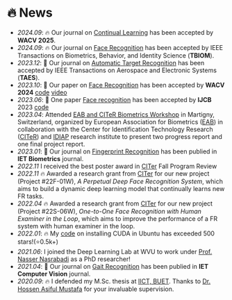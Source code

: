 # 🔥 News
- *2024.09*: 🔥 Our journal on [Continual Learning]() has been accepted by **WACV 2025**.
- *2024.09*: 🔥 Our journal on [Face Recognition](https://doi.org/10.1109/TBIOM.2024.3466216) has been accepted by IEEE Transactions on Biometrics, Behavior, and Identity Science (**TBIOM**).
- *2023.12*: 🎉 Our journal on [Automatic Target Recognition](https://doi.org/10.1109/taes.2023.3337768) has been accepted by IEEE Transactions on Aerospace and Electronic Systems (**TAES**).
- *2023.10*: 🎉 Our paper on [Face Recognition](https://openaccess.thecvf.com/content/WACV2024/html/Hasan_Text-Guided_Face_Recognition_Using_Multi-Granularity_Cross-Modal_Contrastive_Learning_WACV_2024_paper.html) has been accepted by **WACV 2024** [code](https://github.com/Mahedi-61/Text_Guided_Face_Recognition) [video](https://www.youtube.com/watch?v=Hb8SlpFCuGI)
- *2023.06*: 🎉 One paper [Face recognition](https://doi.org/10.1109/IJCB57857.2023.10448749) has been accepted by **IJCB** 2023 [code](https://github.com/Mahedi-61/Text_Guided_Face_Recognition) 
- *2023.04*: Attended [EAB and CITeR Biometrics Workshop](https://eab.org/events/program/312?ts=1674459113551) in Martigny, Switzerland, organized by European Association for Biometrics ([EAB](https://eab.org/)) in collaboration with the Center for Identification Technology Research ([CITeR](https://citer.clarkson.edu/)) and [IDIAP](https://www.idiap.ch/en) research institute to present two progress report and one final project report.
- *2023.01*: 🎉 Our journal on [Fingerprint Recognition](https://ietresearch.onlinelibrary.wiley.com/doi/10.1049/bme2.12117) has been publied in **IET Biometrics** journal.
- *2022.11* I received the best poster award in [CITer](https://citer.clarkson.edu/) Fall Program Review
- *2022.11* 🔥 Awarded a research grant from [CITer](https://citer.clarkson.edu/) for our new project (Project #22F-01W), *A Perpetual Deep Face Recognition System*, which aims to build a dynamic deep learning model that continually learns new FR tasks.
- *2022.04* 🔥 Awarded a research grant from [CITer](https://citer.clarkson.edu/) for our new project (Project #22S-06W), *One-to-One Face Recognition with Human Examiner in the Loop*, which aims to improve the performance of a FR system with human examiner in the loop.
- *2022.01*: 🔥 My [code](https://gist.github.com/Mahedi-61/2a2f1579d4271717d421065168ce6a73) on installing CUDA in Ubuntu has exceeded 500 stars!(⭐️0.5k+)
- *2021.06*: I joined the Deep Learning Lab at WVU to work under [Prof. Nasser Nasrabadi](https://ep.jhu.edu/faculty/nasser-nasrabadi/) as a PhD researcher!
- *2021.04*: 🎉 Our journal on [Gait Recognition](https://ietresearch.onlinelibrary.wiley.com/doi/10.1049/cvi2.12050) has been publied in **IET Computer Vision** journal.
- *2020.09*: 🔥 I defended my M.Sc. thesis at [IICT, BUET](https://iict.buet.ac.bd/). Thanks to [Dr. Hossen Asiful Mustafa](https://iict.buet.ac.bd/?page_id=54) for your invaluable supervision.
